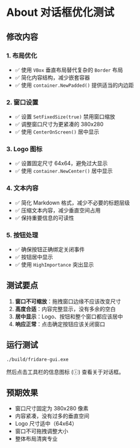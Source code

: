 # About 对话框优化测试

## 修改内容

### 1. 布局优化
- ✅ 使用 `VBox` 垂直布局替代复杂的 `Border` 布局
- ✅ 简化内容结构，减少嵌套容器
- ✅ 使用 `container.NewPadded()` 提供适当的内边距

### 2. 窗口设置
- ✅ 设置 `SetFixedSize(true)` 禁用窗口缩放
- ✅ 调整窗口尺寸为更紧凑的 380x280
- ✅ 使用 `CenterOnScreen()` 居中显示

### 3. Logo 图标
- ✅ 设置固定尺寸 64x64，避免过大显示
- ✅ 使用 `container.NewCenter()` 居中显示

### 4. 文本内容
- ✅ 简化 Markdown 格式，减少不必要的标题层级
- ✅ 压缩文本内容，减少垂直空间占用
- ✅ 保持重要信息的可读性

### 5. 按钮处理
- ✅ 确保按钮正确绑定关闭事件
- ✅ 按钮居中显示
- ✅ 使用 `HighImportance` 突出显示

## 测试要点

1. **窗口不可缩放**：拖拽窗口边缘不应该改变尺寸
2. **高度合适**：内容完整显示，没有多余的空白
3. **居中显示**：Logo、按钮和整个窗口都应该居中
4. **响应正常**：点击确定按钮应该关闭窗口

## 运行测试

```bash
./build/fridare-gui.exe
```

然后点击工具栏的信息图标 (ⓘ) 查看关于对话框。

## 预期效果

- 窗口尺寸固定为 380x280 像素
- 内容紧凑，没有过多的垂直空间
- Logo 尺寸适中（64x64）
- 窗口不可拖拽调整大小
- 整体布局清爽专业
